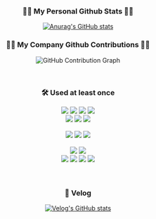 <h3 align="center">👩‍💻 My Personal Github Stats 👩‍💻</h3>
<div align="center">

[![Anurag's GitHub stats](https://github-readme-stats.vercel.app/api?username=kelly6226&show_icons=true&include_all_commits=true&disable_animations=true&theme=vue)](https://github.com/anuraghazra/github-readme-stats)

<h3 align="center">👩‍💻 My Company Github Contributions 👩‍💻</h3>

![GitHub Contribution Graph](https://ghchart.rshah.org/jisooBigc)

</div>

<br>

<h3 align="center">🛠 Used at least once</h3>
<div align="center">
  
<img src="https://img.shields.io/badge/HTML5-E34F26?style=flat-square&logo=html5&logoColor=white"/>
<img src="https://img.shields.io/badge/CSS3-1572B6?style=flat-square&logo=css3&logoColor=white"/>
<img src="https://img.shields.io/badge/JavaScript-F7DF1E?style=flat-square&logo=javascript&logoColor=black"/>
<img src="https://img.shields.io/badge/Typescript-3178C6?style=flat-square&logo=Typescript&logoColor=white"/>
<br>

<img src="https://img.shields.io/badge/styled components-DB7093?style=flat-square&logo=styled-components&logoColor=white"/>
<img src="https://img.shields.io/badge/React-61DAFB?style=flat-square&logo=React&logoColor=black"/>
<img src="https://img.shields.io/badge/React Native-61DAFB?style=flat-square&logo=React&logoColor=black"/>
<br><br>

<img src="https://img.shields.io/badge/Python-3776AB?style=flat-square&logo=Python&logoColor=white"/>
<img src="https://img.shields.io/badge/Node.js-339933?style=flat-square&logo=Node.js&logoColor=white"/>
<img src="https://img.shields.io/badge/MySQL-4479A1?style=flat-square&logo=MySQL&logoColor=white"/>
<br><br>

<img src="https://img.shields.io/badge/Expo-000000?style=flat-square&logo=Expo&logoColor=white"/>
<img src="https://img.shields.io/badge/Android Studio-3DDC84?style=flat-square&logo=Android Studio&logoColor=white"/>
<br>
<img src="https://img.shields.io/badge/Git-F05032?style=flat-square&logo=git&logoColor=white"/>
<img src="https://img.shields.io/badge/Linux-FCC624?style=flat-square&logo=linux&logoColor=black"/>
<img src="https://img.shields.io/badge/C-A8B9CC?style=flat-square&logo=C&logoColor=white"/>
<img src="https://img.shields.io/badge/C++-00599C?style=flat-square&logo=C%2B%2B&logoColor=white"/>
</div>
<br><br>

<h3 align="center">📌 Velog</h3>
<div align="center">

[![Velog's GitHub stats](https://velog-readme-stats.vercel.app/api/badge?name=kelly6226)](https://velog.io/@kelly6226) 

</div>

